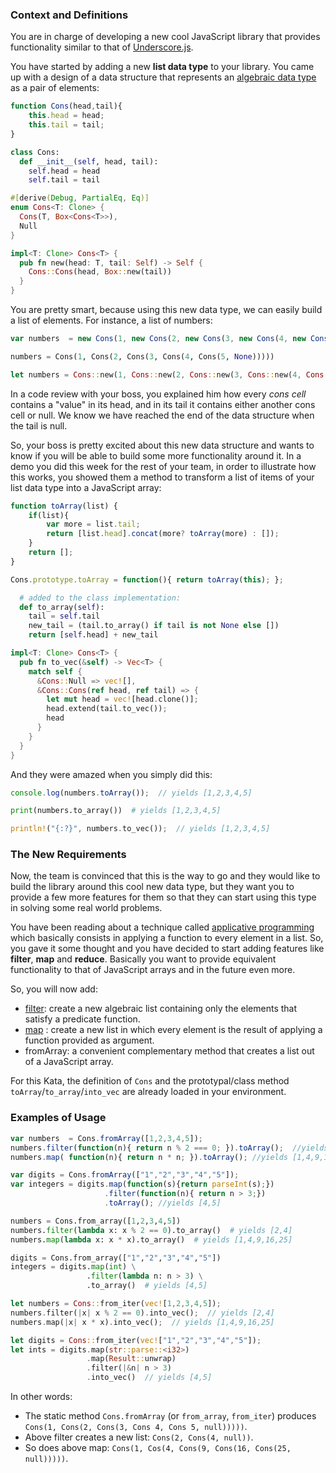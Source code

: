 ### Context and Definitions

You are in charge of developing a new cool JavaScript library that provides functionality similar to that of [Underscore.js](http://underscorejs.org/).

You have started by adding a new  **list data type** to your library. You came up with a design of a data structure that represents an [algebraic data type](http://en.wikipedia.org/wiki/Algebraic_data_type) as a pair of elements:

```javascript
function Cons(head,tail){
    this.head = head;
    this.tail = tail;
}
```
```python
class Cons:
  def __init__(self, head, tail):
    self.head = head
    self.tail = tail
```
```rust
#[derive(Debug, PartialEq, Eq)]
enum Cons<T: Clone> {
  Cons(T, Box<Cons<T>>),
  Null
}

impl<T: Clone> Cons<T> {
  pub fn new(head: T, tail: Self) -> Self {
    Cons::Cons(head, Box::new(tail))
  }
}
```

You are pretty smart, because using this new data type, we can easily build a list of elements. For instance, a list of numbers:

```javascript
var numbers  = new Cons(1, new Cons(2, new Cons(3, new Cons(4, new Cons(5, null)))));
```
```python
numbers = Cons(1, Cons(2, Cons(3, Cons(4, Cons(5, None)))))
```
```rust
let numbers = Cons::new(1, Cons::new(2, Cons::new(3, Cons::new(4, Cons::new(5, Cons::Null)))));
```

In a code review with your boss, you explained him how every *cons cell* contains a "value" in its head, and in its tail it contains either another cons cell or null. We know we have reached the end of the data structure when the tail is null.

So, your boss is pretty excited about this new data structure and wants to know if you will be able to build some more  functionality around it. In a demo you did this week for the rest of your team, in order to illustrate how this works, you showed them a method to transform a list of items of your list data type into a JavaScript array:

```javascript
function toArray(list) {
	if(list){
		var more = list.tail;
		return [list.head].concat(more? toArray(more) : []);
	}
	return [];
}

Cons.prototype.toArray = function(){ return toArray(this); };
```
```python
  # added to the class implementation:
  def to_array(self):
    tail = self.tail
    new_tail = (tail.to_array() if tail is not None else [])
    return [self.head] + new_tail
```
```rust
impl<T: Clone> Cons<T> {
  pub fn to_vec(&self) -> Vec<T> {
    match self {
      &Cons::Null => vec![],
      &Cons::Cons(ref head, ref tail) => {
        let mut head = vec![head.clone()];
        head.extend(tail.to_vec());
        head
      }
    }
  }
}
```

And they were amazed when you simply did this:

```javascript
console.log(numbers.toArray());  // yields [1,2,3,4,5]
```
```python
print(numbers.to_array())  # yields [1,2,3,4,5]
```
```rust
println!("{:?}", numbers.to_vec());  // yields [1,2,3,4,5]
```

### The New Requirements

Now, the team is convinced that this is the way to go and they would like to build the library around this cool new data type, but they want you to provide a few more features for them so that they can start using this type in solving some real world problems.

You have been reading about a technique called  [applicative programming](http://quod.lib.umich.edu/s/spobooks/bbv9810.0001.001/1:15?rgn=div1;view=fulltext) which basically consists in applying a function to every element in a list.  So, you gave it some thought and you have decided to start adding features  like **filter**, **map** and **reduce**. Basically you want to provide equivalent functionality to that of JavaScript arrays and in the future even more.

So, you will now add:

 - [filter](https://developer.mozilla.org/en-US/docs/Web/JavaScript/Reference/Global_Objects/Array/filter?redirectlocale=en-US&redirectslug=JavaScript%2FReference%2FGlobal_Objects%2FArray%2Ffilter): create a new algebraic list containing only the elements that satisfy a predicate function. 
 - [map](https://developer.mozilla.org/en-US/docs/Web/JavaScript/Reference/Global_Objects/Array/filter?redirectlocale=en-US&redirectslug=JavaScript%2FReference%2FGlobal_Objects%2FArray%2Ffilter) : create a new list in which every element is the result of applying a function provided as argument.
 - fromArray:  a convenient complementary method  that creates a list out of a JavaScript array.

For this Kata, the definition of `Cons` and the prototypal/class method `toArray`/`to_array`/`into_vec` are already loaded in your environment.

### Examples of Usage

```javascript
var numbers  = Cons.fromArray([1,2,3,4,5]);
numbers.filter(function(n){ return n % 2 === 0; }).toArray();  //yields [2,4]
numbers.map( function(n){ return n * n; }).toArray(); //yields [1,4,9,16,25]

var digits = Cons.fromArray(["1","2","3","4","5"]);
var integers = digits.map(function(s){return parseInt(s);})
                     .filter(function(n){ return n > 3;})
                     .toArray(); //yields [4,5]
```
```python
numbers = Cons.from_array([1,2,3,4,5])
numbers.filter(lambda x: x % 2 == 0).to_array()  # yields [2,4]
numbers.map(lambda x: x * x).to_array()  # yields [1,4,9,16,25]

digits = Cons.from_array(["1","2","3","4","5"])
integers = digits.map(int) \
                 .filter(lambda n: n > 3) \
                 .to_array()  # yields [4,5]
```
```rust
let numbers = Cons::from_iter(vec![1,2,3,4,5]);
numbers.filter(|x| x % 2 == 0).into_vec();  // yields [2,4]
numbers.map(|x| x * x).into_vec();  // yields [1,4,9,16,25]

let digits = Cons::from_iter(vec!["1","2","3","4","5"]);
let ints = digits.map(str::parse::<i32>)
                 .map(Result::unwrap)
                 .filter(|&n| n > 3)
                 .into_vec()  // yields [4,5]
```

In other words:

 - The static method `Cons.fromArray` (or `from_array`, `from_iter`) produces `Cons(1, Cons(2, Cons(3, Cons 4, Cons 5, null)))))`.
  - Above filter creates a new list: `Cons(2, Cons(4, null))`.
 -  So does above map:  `Cons(1, Cos(4, Cons(9, Cons(16, Cons(25, null)))))`.
